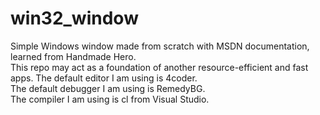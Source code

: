 # win32_window
Simple Windows window made from scratch with MSDN documentation, learned from Handmade Hero.  
This repo may act as a foundation of another resource-efficient and fast apps.
The default editor I am using is 4coder.  
The default debugger I am using is RemedyBG.  
The compiler I am using is cl from Visual Studio.  

